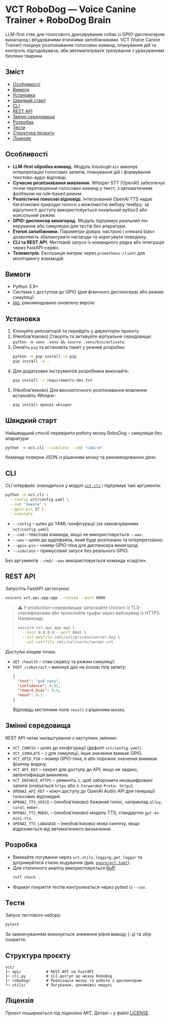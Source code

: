 # VCT RoboDog — Voice Canine Trainer + RoboDog Brain

LLM-first стек для голосового дресирування собак із GPIO-диспенсером винагород і вбудованими етичними запобіжниками. VCT (Voice Canine Trainer) поєднує розпізнавання голосових команд, планування дій та контроль підгодовувача, аби автоматизувати тренування з урахуванням безпеки тварини.

## Зміст
- [Особливості](#особливості)
- [Вимоги](#вимоги)
- [Установка](#установка)
- [Швидкий старт](#швидкий-старт)
- [CLI](#cli)
- [REST API](#rest-api)
- [Змінні середовища](#змінні-середовища)
- [Розробка](#розробка)
- [Тести](#тести)
- [Структура проєкту](#структура-проєкту)
- [Ліцензія](#ліцензія)

## Особливості
- **LLM-first обробка команд.** Модуль `RoboDogBrain` виконує інтерпретацію голосових запитів, планування дій і формування текстово-аудіо відповіді.
- **Сучасне розпізнавання мовлення.** Whisper STT (OpenAI) забезпечує точне перетворення голосових команд у текст, з автоматичним фолбеком на rule-based режим.
- **Реалістичні голосові відповіді.** Інтегрований OpenAI TTS надає багатомовні природні голоси з можливістю вибору тембру; за відсутності доступу використовується локальний pyttsx3 або консольний режим.
- **GPIO-диспенсер винагород.** Модуль підтримує реальний пін керування або симуляцію для тестів без апаратури.
- **Етичні запобіжники.** Параметри довіри, настрою і «reward bias» дозволяють збалансувати нагороди та корегувати поведінку.
- **CLI та REST API.** Миттєвий запуск із командного рядка або інтеграція через FastAPI-сервіс.
- **Телеметрія.** Експозиція метрик через `prometheus-client` для моніторингу взаємодій.

## Вимоги
- Python 3.9+
- Система з доступом до GPIO (для фізичного диспенсера) або режим симуляції
- [pip](https://pip.pypa.io/), рекомендовано оновлену версію

## Установка
1. Клонуйте репозиторій та перейдіть у директорію проєкту.
2. (Необовʼязково) Створіть та активуйте віртуальне середовище: `python -m venv .venv && source .venv/bin/activate`.
3. Оновіть `pip` та встановіть пакет у режимі розробки:
   ```bash
   python -m pip install -U pip
   pip install -e .
   ```
4. Для додаткових інструментів розробника виконайте:
   ```bash
   pip install -r requirements-dev.txt
   ```
5. (Необовʼязково) Для високоточного розпізнавання мовлення встановіть Whisper:
   ```bash
   pip install openai-whisper
   ```

## Швидкий старт
Найшвидший спосіб перевірити роботу мозку RoboDog – симуляція без апаратури:
```bash
python -m vct.cli --simulate --cmd "сидіти"
```
Команда поверне JSON із рішенням мозку та рекомендованою дією.

## CLI
CLI інтерфейс знаходиться у модулі [`vct.cli`](vct/cli.py) і підтримує такі аргументи:

```bash
python -m vct.cli \
  --config vct/config.yaml \
  --cmd "лежати" \
  --gpio-pin 17 \
  --simulate
```

- `--config` – шлях до YAML-конфігурації (за замовчуванням `vct/config.yaml`).
- `--cmd` – текстова команда, якщо не використовується `--wav`.
- `--wav` – шлях до аудіофайла, який буде розпізнано та інтерпретовано.
- `--gpio-pin` – номер GPIO-піна для диспенсера винагород.
- `--simulate` – примусовий запуск без реального GPIO.

Без аргументів `--cmd/--wav` використовується команда «сидіти».

## REST API
Запустіть FastAPI застосунок:
```bash
uvicorn vct.api.app:app --reload --port 8000
```
> ⚠️ У production-середовищах запускайте Uvicorn із TLS-сертифікатами або проксіюйте трафік через вебсервер із HTTPS. Наприклад:
> ```bash
> uvicorn vct.api.app:app \
>   --host 0.0.0.0 --port 8443 \
>   --ssl-keyfile /etc/ssl/private/server.key \
>   --ssl-certfile /etc/ssl/certs/server.crt
> ```
Доступні кінцеві точки:

- `GET /health` – стан сервісу та режим симуляції.
- `POST /robot/act` – виконує дію на основі тіла запиту:
  ```json
  {
    "text": "дай лапу",
    "confidence": 0.92,
    "reward_bias": 0.4,
    "mood": 0.1
  }
  ```
  Відповідь міститиме поле `result` з рішенням мозку.

## Змінні середовища
REST API читає налаштування з наступних змінних:

- `VCT_CONFIG` – шлях до конфігурації (дефолт `vct/config.yaml`).
- `VCT_SIMULATE` – `1` для симуляції, інше значення вмикає GPIO.
- `VCT_GPIO_PIN` – номер GPIO-піна, `0` або порожнє значення вимикає фізичну видачу.
- `VCT_API_KEY` – секрет для доступу до API; якщо не задано, автентифікація вимкнена.
- `VCT_ENFORCE_HTTPS` – увімкніть `1`, щоб заборонити незашифровані запити (очікується `https` або `X-Forwarded-Proto: https`).
- `OPENAI_API_KEY` – ключ доступу до OpenAI Audio API для генерації голосових відповідей.
- `OPENAI_TTS_VOICE` – (необовʼязково) бажаний голос, наприклад `alloy`, `coral`, `ember`.
- `OPENAI_TTS_MODEL` – (необовʼязково) модель TTS, стандартно `gpt-4o-mini-tts`.
- `OPENAI_TTS_LANGUAGE` – (необовʼязково) мова синтезу, якщо відрізняється від автоматичного визначення.

## Розробка
- Вмикайте логування через `vct.utils.logging.get_logger` та дотримуйтеся стилю кодування (див. [`pyproject.toml`](pyproject.toml)).
- Для статичного аналізу використовується [Ruff](https://docs.astral.sh/ruff/):
  ```bash
  ruff check .
  ```
- Формат покриття тестів контролюється через pytest із `--cov`.

## Тести
Запуск тестового набору:
```bash
pytest
```
За замовчуванням виконується зниження рівня виводу (`-q`) та збір покриття.

## Структура проєкту
```
vct/
├─ api/           # REST API на FastAPI
├─ cli.py         # CLI-доступ до мозку RoboDog
├─ robodog/       # Реалізація мозку та роботи з диспенсером
└─ utils/         # Логування, допоміжні модулі
```

## Ліцензія
Проєкт поширюється під ліцензією MIT. Деталі – у файлі [LICENSE](LICENSE).
